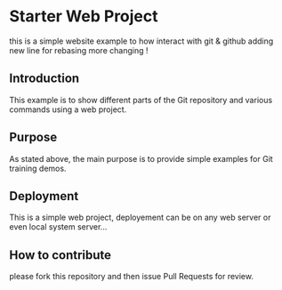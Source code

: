 # Starter Web Project
this is a simple website example to how interact with git & github
adding new line for rebasing
more changing !
## Introduction
This example is to show different parts of the Git repository and various commands using a web project.
## Purpose
As stated above, the main purpose is to provide simple examples for Git training demos.
## Deployment
This is a simple web project, deployement can be on any web server or even local system server...
## How to contribute
please fork this repository and then issue Pull Requests for review.